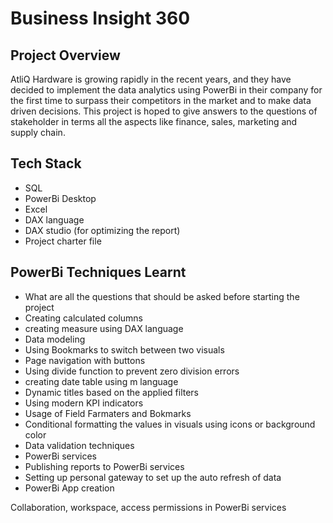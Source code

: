 # Business Insight 360
## Project Overview
AtliQ Hardware is growing rapidly in the recent years, and they have decided to implement the data analytics using PowerBi in their company for the first time to surpass their competitors in the market and to make data driven decisions. This project is hoped to give answers to the questions of stakeholder in terms all the aspects like finance, sales, marketing and supply chain.

## Tech Stack
* SQL
* PowerBi Desktop
* Excel
* DAX language
* DAX studio (for optimizing the report)
* Project charter file
  
## PowerBi Techniques Learnt
* What are all the questions that should be asked before starting the project
* Creating calculated columns
* creating measure using DAX language
* Data modeling
* Using Bookmarks to switch between two visuals
* Page navigation with buttons
* Using divide function to prevent zero division errors
* creating date table using m language
* Dynamic titles based on the applied filters
* Using modern KPI indicators
* Usage of Field Farmaters and Bokmarks
* Conditional formatting the values in visuals using icons or background color
* Data validation techniques
* PowerBi services
* Publishing reports to PowerBi services
* Setting up personal gateway to set up the auto refresh of data
* PowerBi App creation




Collaboration, workspace, access permissions in PowerBi services
